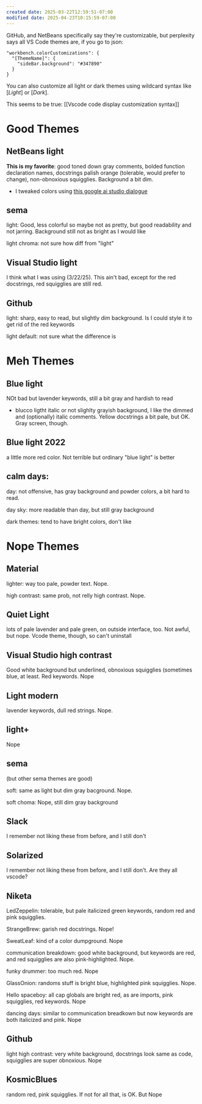 ```yaml
---
created date: 2025-03-22T12:59:51-07:00
modified date: 2025-04-23T10:15:59-07:00
---
```


GitHub, and NetBeans specifically say they're customizable, but perplexity says all VS Code themes are, if you go to json:

```
"workbench.colorCustomizations": {
  "[ThemeName]": {
    "sideBar.background": "#347890"
  }
}
```

You can also customize all light or dark themes using wildcard syntax like [*Light*] or [*Dark*].

This seems to be true: [[Vscode code display customization syntax]]
# Good Themes
## NetBeans light
**This is my favorite**: good toned down gray comments, bolded function declaration names, docstrings palish orange (tolerable, would prefer to change), non-obnoxious squigglies.  Background a bit dim.
- I tweaked colors using [this google ai studio dialogue](https://aistudio.google.com/app/prompts?state=%7B%22ids%22:%5B%221y6bKnlA16M8mIpF5mM6dupgV5unFgtOd%22%5D,%22action%22:%22open%22,%22userId%22:%22106663353829707201139%22,%22resourceKeys%22:%7B%7D%7D&usp=sharing)
## sema 
light:
Good, less colorful so maybe not as pretty, but good readability and not jarring.  Background still not as bright as I would like

light chroma:
not sure how diff from "light"
## Visual Studio light
I think what I was using (3/22/25).  This ain't bad, except for the red docstrings, red squigglies are still red. 
## Github
light:
sharp, easy to read, but slightly dim background.  Is I could style it to get rid of the red keywords

light default:
not sure what the difference is
# Meh Themes
## Blue light
NOt bad but lavender keywords, still a bit gray and hardish to read

- blucco ligtht italic or not
slighlty grayish background, I like the dimmed and (optionally) italic comments.  Yellow docstrings a bit pale, but OK.  Gray screen, though.
## Blue light 2022
a little more red color.  Not terrible but ordinary "blue light" is better
## calm days:
day:
not offensive, has gray background and powder colors, a bit hard to read.

day sky:
more readable than day, but still gray background

dark themes:
tend to have bright colors, don't like
# Nope Themes
## Material 
lighter:
way too pale, powder text. Nope.

high contrast:
same prob, not relly high contrast. Nope.
## Quiet Light
lots of pale lavender and pale green, on outside interface, too. Not awful, but nope.  Vcode theme, though, so can't uninstall
## Visual Studio high contrast
Good white background but underlined, obnoxious squigglies (sometimes blue, at least.  Red keywords.  Nope
## Light modern
lavender keywords, dull red strings.  Nope.
## light+
Nope
## sema 
(but other sema themes are good)

soft:
same as light but dim gray bacground.  Nope.

soft choma:
Nope, still dim gray background
## Slack
I remember not liking these from before, and I still don't
## Solarized
I remember not liking these from before, and I still don't. Are they all vscode?
## Niketa

LedZeppelin:
tolerable, but pale italicized green keywords, random red and pink squigglies.

StrangeBrew:
garish red docstrings.  Nope!

SweatLeaf:
kind of a color dumpground.  Nope

communication breakdown:
good white background, but keywords are red, and red squigglies are also pink-highlighted.  Nope.

funky drummer:
too much red. Nope

GlassOnion:
randoms stuff is bright blue, highlighted pink squigglies.  Nope.

Hello spaceboy:
all cap globals are bright red, as are imports, pink squigglies, red keywords.  Nope

dancing days:
similar to communication breadkown but now keywords are both italicized and pink. Nope
## Github
light high contrast:
very white background, docstrings look same as code, squigglies are super obnoxious. Nope
## KosmicBlues
random red, pink squigglies. If not for all that, is OK.  But Nope

